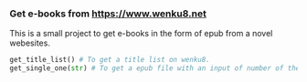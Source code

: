 ### Get e-books from https://www.wenku8.net
This is a small project to get e-books in the form of epub from a novel webesites.
```python
get_title_list() # To get a title list on wenku8.
get_single_one(str) # To get a epub file with an input of number of the novel you choosed.
```